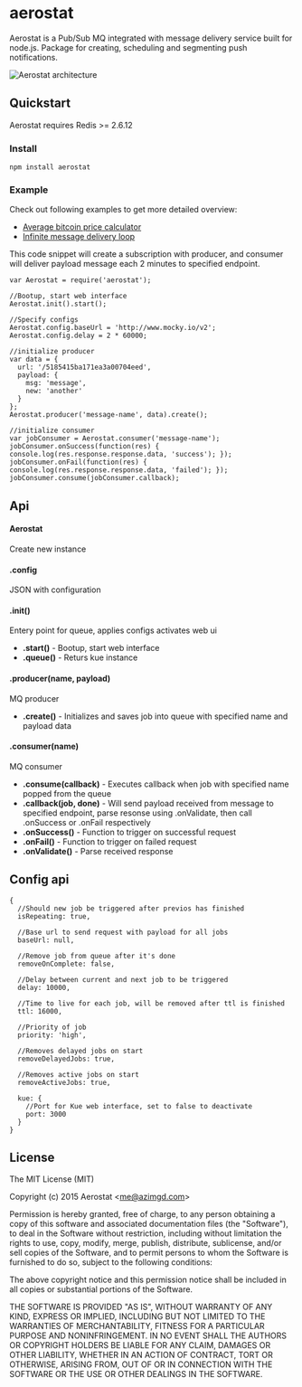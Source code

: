 # aerostat

Aerostat is a Pub/Sub MQ integrated with message delivery service built for node.js. Package for creating, scheduling and segmenting push notifications.

![Aerostat architecture](http://i.imgur.com/1RRgHzV.png)

## Quickstart
Aerostat requires Redis >= 2.6.12

### Install
`npm install aerostat`

### Example
Check out following examples to get more detailed overview:
* [Average bitcoin price calculator](https://github.com/azimgd/aerostat/blob/master/examples/btc-avgprice.js)
* [Infinite message delivery loop](https://github.com/azimgd/aerostat/blob/master/examples/repeating-delayed.js)

This code snippet will create a subscription with producer, and consumer will deliver payload message each 2 minutes to specified endpoint.
```
var Aerostat = require('aerostat');

//Bootup, start web interface
Aerostat.init().start();

//Specify configs
Aerostat.config.baseUrl = 'http://www.mocky.io/v2';
Aerostat.config.delay = 2 * 60000;

//initialize producer
var data = {
  url: '/5185415ba171ea3a00704eed',
  payload: {
    msg: 'message',
    new: 'another'
  }
};
Aerostat.producer('message-name', data).create();

//initialize consumer
var jobConsumer = Aerostat.consumer('message-name');
jobConsumer.onSuccess(function(res) { console.log(res.response.response.data, 'success'); });
jobConsumer.onFail(function(res) { console.log(res.response.response.data, 'failed'); });
jobConsumer.consume(jobConsumer.callback);
```

## Api

#### Aerostat
Create new instance

#### .config
JSON with configuration

#### .init()
Entery point for queue, applies configs activates web ui

  * **.start()** - Bootup, start web interface
  * **.queue()** - Returs kue instance

#### .producer(name, payload)
MQ producer

  * **.create()** - Initializes and saves job into queue with specified name and payload data

#### .consumer(name)
MQ consumer

  * **.consume(callback)** - Executes callback when job with specified name popped from the queue
  * **.callback(job, done)** - Will send payload received from message to specified endpoint, parse resonse using .onValidate, then call .onSuccess or .onFail respectively
  * **.onSuccess()** - Function to trigger on successful request
  * **.onFail()** - Function to trigger on failed request
  * **.onValidate()** - Parse received response

## Config api

```
{
  //Should new job be triggered after previos has finished
  isRepeating: true,

  //Base url to send request with payload for all jobs
  baseUrl: null,

  //Remove job from queue after it's done
  removeOnComplete: false,

  //Delay between current and next job to be triggered
  delay: 10000,

  //Time to live for each job, will be removed after ttl is finished
  ttl: 16000,

  //Priority of job
  priority: 'high',

  //Removes delayed jobs on start
  removeDelayedJobs: true,

  //Removes active jobs on start
  removeActiveJobs: true,

  kue: {
    //Port for Kue web interface, set to false to deactivate
    port: 3000
  }
}
```

## License

The MIT License (MIT)

Copyright (c) 2015 Aerostat &lt;me@azimgd.com&gt;

Permission is hereby granted, free of charge, to any person obtaining a copy
of this software and associated documentation files (the "Software"), to deal
in the Software without restriction, including without limitation the rights
to use, copy, modify, merge, publish, distribute, sublicense, and/or sell
copies of the Software, and to permit persons to whom the Software is
furnished to do so, subject to the following conditions:

The above copyright notice and this permission notice shall be included in
all copies or substantial portions of the Software.

THE SOFTWARE IS PROVIDED "AS IS", WITHOUT WARRANTY OF ANY KIND, EXPRESS OR
IMPLIED, INCLUDING BUT NOT LIMITED TO THE WARRANTIES OF MERCHANTABILITY,
FITNESS FOR A PARTICULAR PURPOSE AND NONINFRINGEMENT. IN NO EVENT SHALL THE
AUTHORS OR COPYRIGHT HOLDERS BE LIABLE FOR ANY CLAIM, DAMAGES OR OTHER
LIABILITY, WHETHER IN AN ACTION OF CONTRACT, TORT OR OTHERWISE, ARISING FROM,
OUT OF OR IN CONNECTION WITH THE SOFTWARE OR THE USE OR OTHER DEALINGS IN
THE SOFTWARE.
